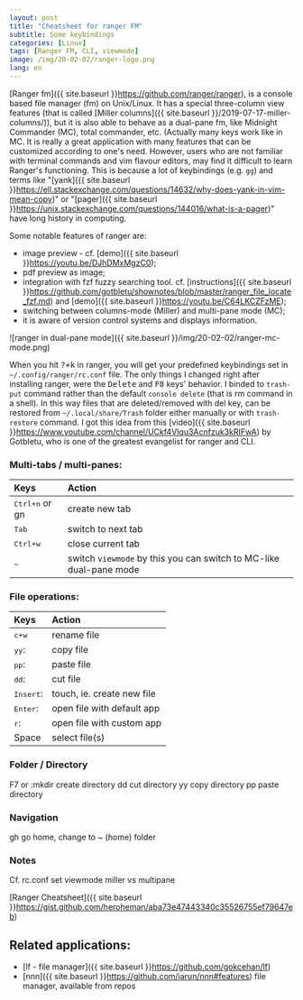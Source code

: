```yaml
---
layout: post
title: "Cheatsheet for ranger FM"
subtitle: Some keybindings
categories: [Linux]
tags: [Ranger FM, CLI, viewmode]
image: /img/20-02-02/ranger-logo.png
lang: en
---
```

[Ranger fm]({{ site.baseurl }}https://github.com/ranger/ranger), is a console based file manager (fm) on Unix/Linux. It has a special three-column view features (that is called [Miller columns]({{ site.baseurl }}/2019-07-17-miller-columns/)), but it is also able to behave as a dual-pane fm, like Midnight Commander (MC), total commander, etc. (Actually many keys work like in MC. It is really a great application with many features that can be customized according to one's need. However, users who are not familiar with terminal commands and vim flavour editors, may find it difficult to learn Ranger's functioning. This is because a lot of keybindings (e.g. `gg`) and terms like "[yank]({{ site.baseurl }}https://ell.stackexchange.com/questions/14632/why-does-yank-in-vim-mean-copy)" or "[pager]({{ site.baseurl }}https://unix.stackexchange.com/questions/144016/what-is-a-pager)" have long history in computing.

Some notable features of ranger are:
 - image preview - cf. [demo]({{ site.baseurl }}https://youtu.be/DJhDMxMgzC0);
 - pdf preview as image;
 - integration with fzf fuzzy searching tool. cf. [instructions]({{ site.baseurl }}https://github.com/gotbletu/shownotes/blob/master/ranger_file_locate_fzf.md) and [demo]({{ site.baseurl }}https://youtu.be/C64LKCZFzME);
 - switching between columns-mode (Miller) and multi-pane mode (MC);
 - it is aware of version control systems and displays information.

![ranger in dual-pane mode]({{ site.baseurl }}/img/20-02-02/ranger-mc-mode.png)


When you hit <kbd>?+k</kbd> in ranger, you will get your predefined keybindings set in `~/.config/ranger/rc.conf` file. The only things I changed right after installing ranger, were the <kbd>Delete</kbd> and <kbd>F8</kbd> keys' behavior. I binded to `trash-put` command rather than the default `console delete` (that is rm command in a shell). In this way files that are deleted/removed with del key, can be restored from `~/.local/share/Trash` folder either manually or with `trash-restore` command. I got this idea from this [video]({{ site.baseurl }}https://www.youtube.com/channel/UCkf4VIqu3Acnfzuk3kRIFwA) by Gotbletu, who is one of the greatest evangelist for ranger and CLI.

### Multi-tabs / multi-panes:

| Keys                    | Action                                                             |
|:------------------------|:-------------------------------------------------------------------|
| <kbd>Ctrl+n</kbd> or gn | create new tab                                                     |
| <kbd>Tab</kbd>          | switch to next tab                                                 |
| <kbd>Ctrl+w</kbd>       | close current tab                                                  |
| <kbd>~</kbd>            | switch `viewmode` by this you can switch to MC-like dual-pane mode |

### File operations:

| Keys               | Action                           |
|:-------------------|:---------------------------------|
| <kbd>c+w</kbd>     | rename file                      |
| <kbd>yy</kbd>:     | copy file                        |
| <kbd>pp</kbd>:     | paste file                     | |
| <kbd>dd</kbd>:     | cut file                         |
| <kbd>Insert</kbd>: | touch, ie. create new file       |
| <kbd>Enter</kbd>:  | open file with default app       |
| <kbd>r</kbd>:      | open file with custom app        |
| Space              | select file(s)                   |


### Folder / Directory

F7 or :mkdir create directory
dd cut directory
yy copy directory
pp paste directory

### Navigation

gh go home, change to ~ (home) folder


### Notes
Cf. rc.conf set viewmode miller vs multipane


[Ranger Cheatsheet]({{ site.baseurl }}https://gist.github.com/heroheman/aba73e47443340c35526755ef79647eb)

## Related applications:
 - [lf - file manager]({{ site.baseurl }}https://github.com/gokcehan/lf)
 - [nnn]({{ site.baseurl }}https://github.com/jarun/nnn#features) file manager, available from repos
